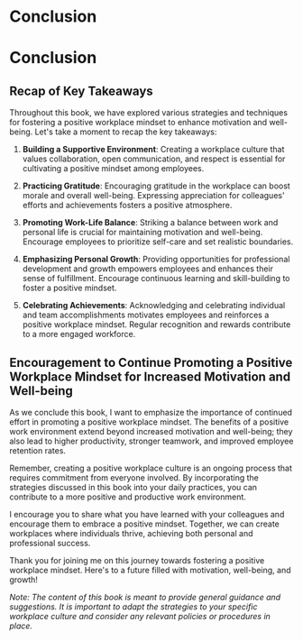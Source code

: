 # Conclusion

Conclusion
==========

Recap of Key Takeaways
----------------------

Throughout this book, we have explored various strategies and techniques for fostering a positive workplace mindset to enhance motivation and well-being. Let's take a moment to recap the key takeaways:

1. **Building a Supportive Environment**: Creating a workplace culture that values collaboration, open communication, and respect is essential for cultivating a positive mindset among employees.

2. **Practicing Gratitude**: Encouraging gratitude in the workplace can boost morale and overall well-being. Expressing appreciation for colleagues' efforts and achievements fosters a positive atmosphere.

3. **Promoting Work-Life Balance**: Striking a balance between work and personal life is crucial for maintaining motivation and well-being. Encourage employees to prioritize self-care and set realistic boundaries.

4. **Emphasizing Personal Growth**: Providing opportunities for professional development and growth empowers employees and enhances their sense of fulfillment. Encourage continuous learning and skill-building to foster a positive mindset.

5. **Celebrating Achievements**: Acknowledging and celebrating individual and team accomplishments motivates employees and reinforces a positive workplace mindset. Regular recognition and rewards contribute to a more engaged workforce.

Encouragement to Continue Promoting a Positive Workplace Mindset for Increased Motivation and Well-being
--------------------------------------------------------------------------------------------------------

As we conclude this book, I want to emphasize the importance of continued effort in promoting a positive workplace mindset. The benefits of a positive work environment extend beyond increased motivation and well-being; they also lead to higher productivity, stronger teamwork, and improved employee retention rates.

Remember, creating a positive workplace culture is an ongoing process that requires commitment from everyone involved. By incorporating the strategies discussed in this book into your daily practices, you can contribute to a more positive and productive work environment.

I encourage you to share what you have learned with your colleagues and encourage them to embrace a positive mindset. Together, we can create workplaces where individuals thrive, achieving both personal and professional success.

Thank you for joining me on this journey towards fostering a positive workplace mindset. Here's to a future filled with motivation, well-being, and growth!

*Note: The content of this book is meant to provide general guidance and suggestions. It is important to adapt the strategies to your specific workplace culture and consider any relevant policies or procedures in place.*